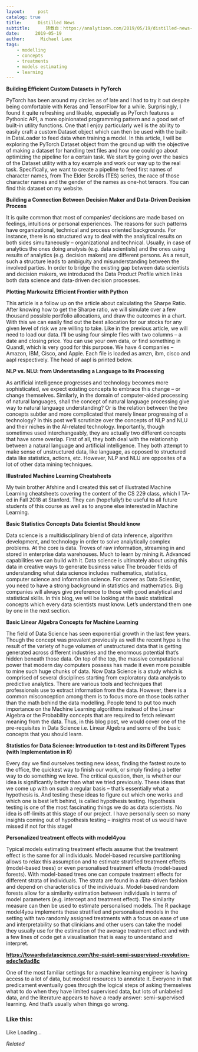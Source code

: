 ```yaml
---
layout:     post
catalog: true
title:      Distilled News
subtitle:      转载自：https://analytixon.com/2019/05/19/distilled-news-1072/
date:      2019-05-19
author:      Michael Laux
tags:
    - modelling
    - concepts
    - treatments
    - models estimating
    - learning
---
```


**Building Efficient Custom Datasets in PyTorch**

PyTorch has been around my circles as of late and I had to try it out despite being comfortable with Keras and TensorFlow for a while. Surprisingly, I found it quite refreshing and likable, especially as PyTorch features a Pythonic API, a more opinionated programming pattern and a good set of built-in utility functions. One that I enjoy particularly well is the ability to easily craft a custom Dataset object which can then be used with the built-in DataLoader to feed data when training a model. In this article, I will be exploring the PyTorch Dataset object from the ground up with the objective of making a dataset for handling text files and how one could go about optimizing the pipeline for a certain task. We start by going over the basics of the Dataset utility with a toy example and work our way up to the real task. Specifically, we want to create a pipeline to feed first names of character names, from The Elder Scrolls (TES) series, the race of those character names and the gender of the names as one-hot tensors. You can find this dataset on my website.

**Building a Connection Between Decision Maker and Data-Driven Decision Process**

It is quite common that most of companies’ decisions are made based on feelings, intuitions or personal experiences. The reasons for such patterns have organizational, technical and process oriented backgrounds. For instance, there is no structured way to deal with the analytical results on both sides simultaneously – organizational and technical. Usually, in case of analytics the ones doing analysis (e.g. data scientists) and the ones using results of analytics (e.g. decision makers) are different persons. As a result, such a structure leads to ambiguity and misunderstanding between the involved parties. In order to bridge the existing gap between data scientists and decision makers, we introduced the Data Product Profile which links both data science and data-driven decision processes.

**Plotting Markowitz Efficient Frontier with Python**

This article is a follow up on the article about calculating the Sharpe Ratio. After knowing how to get the Sharpe ratio, we will simulate over a few thousand possible portfolio allocations, and draw the outcomes in a chart. With this we can easily find out the best allocation for our stocks for any given level of risk we are willing to take. Like in the previous article, we will need to load our data. I’ll be using four simple files with two columns – a date and closing price. You can use your own data, or find something in Quandl, which is very good for this purpose. We have 4 companies – Amazon, IBM, Cisco, and Apple. Each file is loaded as amzn, ibm, cisco and aapl respectively. The head of aapl is printed below.

**NLP vs. NLU: from Understanding a Language to Its Processing**

As artificial intelligence progresses and technology becomes more sophisticated, we expect existing concepts to embrace this change – or change themselves. Similarly, in the domain of computer-aided processing of natural languages, shall the concept of natural language processing give way to natural language understanding? Or is the relation between the two concepts subtler and more complicated that merely linear progressing of a technology? In this post we’ll scrutinize over the concepts of NLP and NLU and their niches in the AI-related technology. Importantly, though sometimes used interchangeably, they are actually two different concepts that have some overlap. First of all, they both deal with the relationship between a natural language and artificial intelligence. They both attempt to make sense of unstructured data, like language, as opposed to structured data like statistics, actions, etc. However, NLP and NLU are opposites of a lot of other data mining techniques.

**Illustrated Machine Learning Cheatsheets**

My twin brother Afshine and I created this set of illustrated Machine Learning cheatsheets covering the content of the CS 229 class, which I TA-ed in Fall 2018 at Stanford. They can (hopefully!) be useful to all future students of this course as well as to anyone else interested in Machine Learning.

**Basic Statistics Concepts Data Scientist Should know**

Data science is a multidisciplinary blend of data inference, algorithm development, and technology in order to solve analytically complex problems. At the core is data. Troves of raw information, streaming in and stored in enterprise data warehouses. Much to learn by mining it. Advanced capabilities we can build with it. Data science is ultimately about using this data in creative ways to generate business value The broader fields of understanding what data science includes mathematics, statistics, computer science and information science. For career as Data Scientist, you need to have a strong background in statistics and mathematics. Big companies will always give preference to those with good analytical and statistical skills. In this blog, we will be looking at the basic statistical concepts which every data scientists must know. Let’s understand them one by one in the next section.

**Basic Linear Algebra Concepts for Machine Learning**

The field of Data Science has seen exponential growth in the last few years. Though the concept was prevalent previously as well the recent hype is the result of the variety of huge volumes of unstructured data that is getting generated across different industries and the enormous potential that’s hidden beneath those data. On top of the top, the massive computational power that modern day computers possess has made it even more possible to mine such huge chunks of data. Now Data Science is a study which is comprised of several disciplines starting from exploratory data analysis to predictive analytics. There are various tools and techniques that professionals use to extract information from the data. However, there is a common misconception among them is to focus more on those tools rather than the math behind the data modelling. People tend to put too much importance on the Machine Learning algorithms instead of the Linear Algebra or the Probability concepts that are required to fetch relevant meaning from the data. Thus, in this blog post, we would cover one of the pre-requisites in Data Science i.e. Linear Algebra and some of the basic concepts that you should learn.

**Statistics for Data Science: Introduction to t-test and its Different Types (with Implementation in R)**

Every day we find ourselves testing new ideas, finding the fastest route to the office, the quickest way to finish our work, or simply finding a better way to do something we love. The critical question, then, is whether our idea is significantly better than what we tried previously. These ideas that we come up with on such a regular basis – that’s essentially what a hypothesis is. And testing these ideas to figure out which one works and which one is best left behind, is called hypothesis testing. Hypothesis testing is one of the most fascinating things we do as data scientists. No idea is off-limits at this stage of our project. I have personally seen so many insights coming out of hypothesis testing – insights most of us would have missed if not for this stage!

**Personalized treatment effects with model4you**

Typical models estimating treatment effects assume that the treatment effect is the same for all individuals. Model-based recursive partitioning allows to relax this assumption and to estimate stratified treatment effects (model-based trees) or even personalised treatment effects (model-based forests). With model-based trees one can compute treatment effects for different strata of individuals. The strata are found in a data-driven fashion and depend on characteristics of the individuals. Model-based random forests allow for a similarity estimation between individuals in terms of model parameters (e.g. intercept and treatment effect). The similarity measure can then be used to estimate personalised models. The R package model4you implements these stratified and personalised models in the setting with two randomly assigned treatments with a focus on ease of use and interpretability so that clinicians and other users can take the model they usually use for the estimation of the average treatment effect and with a few lines of code get a visualisation that is easy to understand and interpret.

**https://towardsdatascience.com/the-quiet-semi-supervised-revolution-edec1e9ad8c**

One of the most familiar settings for a machine learning engineer is having access to a lot of data, but modest resources to annotate it. Everyone in that predicament eventually goes through the logical steps of asking themselves what to do when they have limited supervised data, but lots of unlabeled data, and the literature appears to have a ready answer: semi-supervised learning. And that’s usually when things go wrong.





### Like this:

Like Loading...


*Related*

